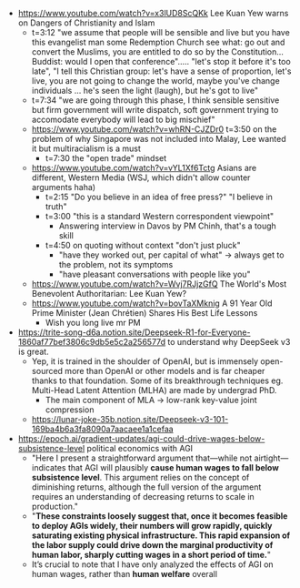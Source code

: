- https://www.youtube.com/watch?v=x3lUD8ScQKk Lee Kuan Yew warns on Dangers of Christianity and Islam
	- t=3:12 "we assume that people will be sensible and live but you have this evangelist man some Redemption Church see what: go out and convert the Muslims, you are entitled to do so by the Constitution... Buddist: would I open that conference"..... "let's stop it before it's too late", "I tell this Christian group: let's have a sense of proportion, let's live, you are not going to change the world, maybe you've change individuals ... he's seen the light (laugh), but he's got to live"
	- t=7:34 "we are going through this phase, I think sensible sensitive but firm government will write dispatch, soft government trying to accomodate everybody will lead to big mischief"
	- https://www.youtube.com/watch?v=whRN-CJZDr0 t=3:50 on the problem of why Singapore was not included into Malay, Lee wanted it but multiracialism is a must
		- t=7:30 the "open trade" mindset
	- https://www.youtube.com/watch?v=vYL1Xf6Tctg Asians are different, Western Media (WSJ, which didn't allow counter arguments haha)
		- t=2:15 "Do you believe in an idea of free press?" "I believe in truth"
		- t=3:00 "this is a standard Western correspondent viewpoint"
			- Answering interview in Davos by PM Chinh, that's a tough skill
		- t=4:50 on quoting without context "don't just pluck"
			- "have they worked out, per capital of what" -> always get to the problem, not its symptoms
			- "have pleasant conversations with people like you"
	- https://www.youtube.com/watch?v=Wvj7RJjzGfQ The World's Most Benevolent Authoritarian: Lee Kuan Yew?
	- https://www.youtube.com/watch?v=bovTaXMknig A 91 Year Old Prime Minister (Jean Chrétien) Shares His Best Life Lessons
		- Wish you long live mr PM
- https://trite-song-d6a.notion.site/Deepseek-R1-for-Everyone-1860af77bef3806c9db5e5c2a256577d to understand why DeepSeek v3 is great.
	- Yep, it is trained in the shoulder of OpenAI, but is immensely open-sourced more than OpenAI or other models and is far cheaper thanks to that foundation. Some of its breakthrough techniques eg. Multi-Head Latent Attention (MLHA) are made by undergrad PhD.
		- The main component of MLA → low-rank key-value joint compression
	- https://lunar-joke-35b.notion.site/Deepseek-v3-101-169ba4b6a3fa8090a7aacaee1a1cefaa
- https://epoch.ai/gradient-updates/agi-could-drive-wages-below-subsistence-level political economics with AGI
	- "Here I present a straightforward argument that—while not airtight—indicates that AGI will plausibly **cause human wages to fall below subsistence level**. This argument relies on the concept of diminishing returns, although the full version of the argument requires an understanding of decreasing returns to scale in production."
	- "**These constraints loosely suggest that, once it becomes feasible to deploy AGIs widely, their numbers will grow rapidly, quickly saturating existing physical infrastructure. This rapid expansion of the labor supply could drive down the marginal productivity of human labor, sharply cutting wages in a short period of time.**"
	- It’s crucial to note that I have only analyzed the effects of AGI on human wages, rather than **human welfare** overall